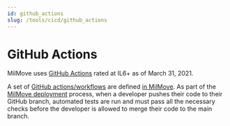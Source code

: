 ```yaml
---
id: github_actions
slug: /tools/cicd/github_actions
---
```

# GitHub Actions

MilMove uses [GitHub Actions](https://dp3.atlassian.net/wiki/spaces/MT/pages/1250197576/ADR-0029+Replace+CircleCI+SaaS+with+GitHub+Actions) rated at IL6+ as of March 31, 2021.

A set of [GitHub actions/workflows](https://docs.github.com/en/actions/learn-github-actions/understanding-github-actions) are defined [in MilMove](https://github.com/transcom/mymove/tree/main/.github/workflows).
As part of the [MilMove deployment](https://dp3.atlassian.net/wiki/spaces/MT/pages/1467252884/Deployment) process, when a developer pushes their code to their GitHub branch, automated tests are run and must pass all the necessary checks 
before the developer is allowed to merge their code to the main branch.
